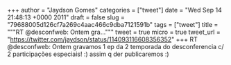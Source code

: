 
+++
author = "Jaydson Gomes"
categories = ["tweet"]
date = "Wed Sep 14 21:48:13 +0000 2011"
draft = false
slug = "79688005d126cf7a269c4aac466c9dba7121591b"
tags = ["tweet"]
title = """RT @desconfweb: Ontem gra..."""
tweet = true
micro = true
tweet_url = "https://twitter.com/jaydson/status/114093116608356352"
+++
RT @desconfweb: Ontem gravamos 1 ep da 2 temporada do desconferencia c/ 2 participações especiais!  :) assim q der publicaremos :)
